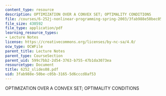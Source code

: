 ```yaml
---
content_type: resource
description: OPTIMIZATION OVER A CONVEX SET; OPTIMALITY CONDITIONS
file: /courses/6-252j-nonlinear-programming-spring-2003/3fab988e50bec05b31655d6cccd8af53_6252_slides08.pdf
file_size: 430592
file_type: application/pdf
learning_resource_types:
- Lecture Notes
license: https://creativecommons.org/licenses/by-nc-sa/4.0/
ocw_type: OCWFile
parent_title: Lecture Notes
parent_type: CourseSection
parent_uid: 599c7bb2-2d54-3763-b755-47b1da3073ea
resourcetype: Document
title: 6252_slides08.pdf
uid: 3fab988e-50be-c05b-3165-5d6cccd8af53
---
```

OPTIMIZATION OVER A CONVEX SET; OPTIMALITY CONDITIONS